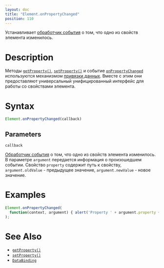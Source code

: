 ```yaml
---
layout: doc
title: "Element.onPropertyChanged"
position: 110
---
```


Устанавливает [обработчик события](../../Script/) о том, что одно из свойств элемента изменилось.

# Description

Методы [`getProperty()`](../Element.getProperty/), [`setProperty()`](../Element.setProperty/)
и событие [`onPropertyChanged`](../Element.onPropertyChanged/) используются механизмом
[привязки данных](../../../DataBinding/). Вместе с этим они предоставляют универсальный
унифицированный интерфейс для работы со свойствами элемента.

# Syntax

```js
Element.onPropertyChanged(callback)
```

## Parameters

`callback`

[Обработчик события](../../Script/) о том, что одно из свойств элемента изменилось. В параметре
`argument` передается информация о произошедшем событии. Свойство `property` содержит путь к свойству,
`argument.oldValue` - предыдущее значение, `argument.newValue` - новое значение.

# Examples

```js
Element.onPropertyChanged(
  function(context, argument) { alert('Property ' + argument.property + ' is changed!'); }
);
```

# See Also

* [`getProperty()`](../Element.getProperty/)
* [`setProperty()`](../Element.setProperty/)
* [`DataBinding`](../../../DataBinding/)
